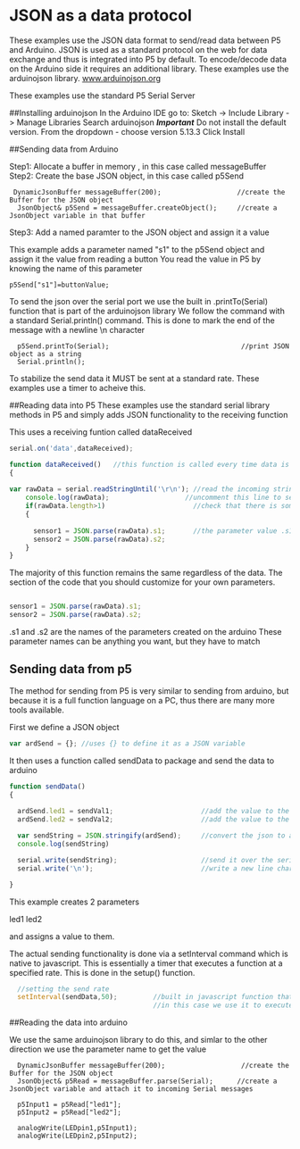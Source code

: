 # JSON as a data protocol

These examples use the JSON data format to send/read data between P5 and Arduino. JSON is used as a standard protocol on the web for data exchange and thus is integrated into P5 by default.  To encode/decode data on the Arduino side it requires an additional library.  These examples use the  arduinojson library.  www.arduinojson.org

These examples use the standard P5 Serial Server 

##Installing arduinojson
In the Arduino IDE go to: Sketch -> Include Library -> Manage Libraries
Search arduinojson
***Important*** Do not install the default version.
From the dropdown - choose version 5.13.3
Click Install


##Sending data from Arduino

Step1: Allocate a buffer in memory , in this case called  messageBuffer
Step2: Create the base JSON object, in this case called  p5Send

```arduino
 DynamicJsonBuffer messageBuffer(200);                   //create the Buffer for the JSON object        
  JsonObject& p5Send = messageBuffer.createObject();     //create a JsonObject variable in that buffer       
```

Step3: Add a named paramter to the JSON object and assign it a value

This example adds a parameter named "s1" to the p5Send object and assign it the value from reading a button
You read the value in P5 by knowing the name of this parameter
```arduino
p5Send["s1"]=buttonValue; 
```

To send the json over the serial port we use the built in .printTo(Serial) function that is part of the arduinojson library
We follow the command with a standard Serial.println() command.
This is done to mark the end of the message with a newline \n character

```arduino
  p5Send.printTo(Serial);                                 //print JSON object as a string
  Serial.println();  
```  


To stabilize the send data it MUST be sent at a standard rate.  These examples use a timer to acheive this.


##Reading data into P5
These examples use the standard serial library methods in P5 and simply adds JSON functionality to the receiving function

This uses a receiving funtion called dataReceived
```javascript
serial.on('data',dataReceived);
```

```javascript
function dataReceived()   //this function is called every time data is received
{
  
var rawData = serial.readStringUntil('\r\n'); //read the incoming string until it sees a newline
    console.log(rawData);                   //uncomment this line to see the incoming string in the console     
    if(rawData.length>1)                      //check that there is something in the string
    {                                         
      
      sensor1 = JSON.parse(rawData).s1;       //the parameter value .s1 must match the parameter name created within the arduino file
      sensor2 = JSON.parse(rawData).s2; 
    }
}
```

The majority of this function remains the same regardless of the data. The section of the code that you should customize for your own parameters.

```javascript

sensor1 = JSON.parse(rawData).s1;       
sensor2 = JSON.parse(rawData).s2;
```
.s1 and .s2 are the names of the parameters created on the arduino These parameter names can be anything you want, but they have to match

## Sending data from p5
The method for sending from P5 is very similar to sending from arduino, but because it is a full function language on a PC, thus there are many more tools available.


First we define a JSON object
```javascript
var ardSend = {}; //uses {} to define it as a JSON variable
```

It then uses a function called sendData to package and send the data to arduino
```javascript
function sendData()
{
  
  ardSend.led1 = sendVal1;                      //add the value to the led1 parameter on the json object
  ardSend.led2 = sendVal2;                      //add the value to the led2 parameter on the json object

  var sendString = JSON.stringify(ardSend);     //convert the json to a string  
  console.log(sendString)

  serial.write(sendString);                     //send it over the serial port    
  serial.write('\n');                           //write a new line character

}
```
This example creates 2 parameters

led1
led2

and assigns a value to them.

The actual sending functionality is done via a setInterval command which is native to javascript.  This is essentially a timer that executes a function at a specified rate.  This is done in the setup() function.
```javascript
  //setting the send rate
  setInterval(sendData,50);         //built in javascript function that executes a funtion every XXXX milliseconds
                                    //in this case we use it to execute the sendData function we do this to stabilize the send function 
``` 

##Reading the data into arduino

We use the same arduinojson library to do this, and simlar to the other direction we use the parameter name to get the value
```arduino
  DynamicJsonBuffer messageBuffer(200);                   //create the Buffer for the JSON object        
  JsonObject& p5Read = messageBuffer.parse(Serial);      //create a JsonObject variable and attach it to incoming Serial messages     
 
  p5Input1 = p5Read["led1"];
  p5Input2 = p5Read["led2"];

  analogWrite(LEDpin1,p5Input1);
  analogWrite(LEDpin2,p5Input2); 
```

